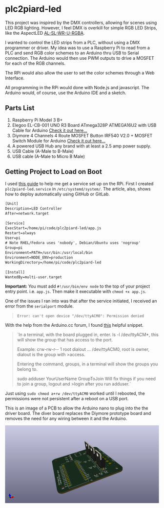 plc2piard-led
=============

This project was inspired by the DMX controllers, allowing for scenes using LED RGB lighting. However, I feel DMX is overkill for simple RGB LED Strips, like the AspectLED [AL-SL-WR-U-RGBA](https://www.aspectled.com/collections/flexible-led-strip-lights/products/w-rgba-color-changing-5050-ultra-bright#tab-1).

I wanted to control the LED strips from a PLC, without using a DMX programmer or driver. My idea was to use a Raspberry Pi to read from a PLC and send RGB color schemes to an Arduino thru USB to Serial connection. The Arduino would then use PWM outputs to drive a MOSFET for each of the RGB channels.

The RPi would also allow the user to set the color schemes through a Web Interface. 

All programming in the RPi  would done with Node.js and javascript. The Arduino would, of course, use the Arduino IDE and a sketch.

## Parts List

1. Raspberry Pi Model 3 B+
2. Elegoo EL-CB-001 UNO R3 Board ATmega328P ATMEGA16U2 with USB Cable for Arduino [Check it out here...](https://www.elegoo.com/product/elegoo-uno-r3-board-atmega328p-atmega16u2-with-usb-cable/)
3. Diymore 4 Channels 4 Route MOSFET Button IRF540 V2.0 + MOSFET Switch Module for Arduino [Check it out here...](https://www.amazon.com/Diymore-Channels-MOSFET-Button-Arduino/dp/B01MRQFYJN/ref=pd_sbs_328_2?_encoding=UTF8&pd_rd_i=B01MRQFYJN&pd_rd_r=5793619c-8332-11e8-9f1d-6db4f4e7a1f7&pd_rd_w=5Ukjc&pd_rd_wg=q25oy&pf_rd_i=desktop-dp-sims&pf_rd_m=ATVPDKIKX0DER&pf_rd_p=5825442648805390339&pf_rd_r=W3HC2625TAHWP2XVHMYZ&pf_rd_s=desktop-dp-sims&pf_rd_t=40701&psc=1&refRID=W3HC2625TAHWP2XVHMYZ)
4. A powered USB Hub any brand with at least a 2.5 amp power supply. 
5. USB Cable (A-Male to B-Male)
6. USB cable (A-Male to Micro B Male)

## Getting Project to Load on Boot

I used [this guide](https://certsimple.com/blog/deploy-node-on-linux#node-linux-service-systemd) to help me get a service set up on the RPi. First I created `plc2piard-led.service` in `/etc/systemd/system/`. The article, also, shows how to deploy automatically using GitHub or GitLab.

    [Unit]
	Description=LED Controller
	After=network.target
    
    [Service]
    ExecStart=/home/pi/code/plc2piard-led/app.js
    Restart=always
    User=pi
    # Note RHEL/Fedora uses 'nobody', Debian/Ubuntu uses 'nogroup'
    Group=pi  
    Environment=PATH=/usr/bin:/usr/local/bin
    Environment=NODE_ENV=production
    WorkingDirectory=/home/pi/code/plc2piard-led
    
    [Install]
    WantedBy=multi-user.target
 **Important:**  You must add `#!/usr/bin/env node` to the top of your project entry point.
  i.e. `app.js`. Then make it executable with `chmod +x app.js`.

One of the issues I ran into was that after the service initiated, I received an error  from the `serialport` module. 
>`Error: can't open device "/dev/ttyACM0": Permission denied`
>
With the help from the Arduino.cc  forum, I found [this](https://forum.arduino.cc/index.php?topic=495039.0) helpful snippet.
>`In a terminal, with the board plugged in, enter.
>ls -l /dev/ttyACM*, this will show the group that has access to the port.
>
>Example: crw-rw-r-- 1 root dialout ... /dev/ttyACM0, root is owner, dialout is the group with >access.
>
>Entering the command, groups, in a terminal will show the groups you belong to.
>
>sudo adduser YourUserName GroupToJoin  Will fix things if you need to join a group, logout and >login after you run adduser.`
>
Just using `sudo chmod a+rw /dev/ttyACM0` worked until I rebooted, the permissions were not persistent after a reboot on a USB port.

This is an image of a PCB to allow the Arduino nano to plug into the the driver board. The diver board replaces the Diymore prototype board and removes the need for any wiring between it and the Arduino.

![Image of Diver Board](https://github.com/327jwolf/plc2piard-led/blob/master/photos/driver_board.02.png?raw=true)



